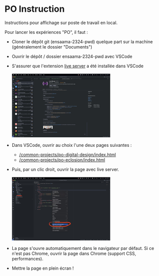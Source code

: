 # PO Instruction

Instructions pour affichage sur poste de travail en local.

Pour lancer les expériences "PO", il faut : 

- Cloner le dépôt git (ensaama-2324-pwd) quelque part sur la machine (généralement le dossier "Documents")

- Ouvrir le dépôt / dossier ensaama-2324-pwd avec VSCode

- S'assurer que l'extension [live server](https://github.com/ritwickdey/vscode-live-server) a été installée dans VSCode
  <br/><br/><a href="assets/po-live-server-extension.jpg">
    <img src="assets/po-live-server-extension.jpg" width="320">
  </a>

- Dans VSCode, ouvrir au choix l'une deux pages suivantes :
  - [/common-projects/po-digital-design/index.html](../common-projects/po-digital-design/index.html)
  - [/common-projects/po-eclosion/index.html](../common-projects/po-eclosion/index.html)

- Puis, par un clic droit, ouvrir la page avec live server.
  <br/><br/><a href="assets/po-open-with-live-server.jpg">
    <img src="assets/po-open-with-live-server.jpg" width="320">
  </a>

- La page s'ouvre automatiquement dans le navigateur par défaut. Si ce n'est pas Chrome, ouvrir la page dans Chrome (support CSS, performances).

- Mettre la page en plein écran !
